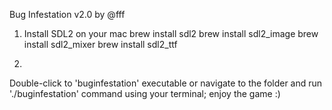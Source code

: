 Bug Infestation v2.0 by @fff


1. Install SDL2 on your mac
brew install sdl2
brew install sdl2_image
brew install sdl2_mixer
brew install sdl2_ttf

2.
Double-click to 'buginfestation' executable or navigate to the folder and run './buginfestation' command using your terminal; enjoy the game :)